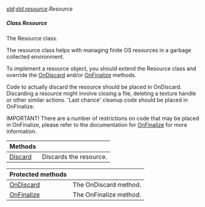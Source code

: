 _[std](../../modules/std/std-module.md):[std.resource](../../modules/std/std-resource.md).Resource_
##### Class Resource
The Resource class.

The resource class helps with managing finite OS resources in a garbage collected environment.

To implement a resource object, you should extend the Resource class and override the [OnDiscard](std-resource-ondiscard.md) and/or [OnFinalize](std-resource-onfinalize.md) methods.

Code to actually discard the resource should be placed in OnDiscard. Discarding a resource might involve closing a file, deleting
a texture handle or other similar actions. 'Last chance' cleanup code should be placed in OnFinalize.

IMPORTANT! There are a number of restrictions on code that may be placed in OnFinalize, please refer to the documentation for [OnFinalize](std-resource-onfinalize.md)
for more information.

| Methods | |
|:---|:---|
| [Discard](std-resource-resource-discard.md) | Discards the resource. |

| Protected methods | |
|:---|:---|
| [OnDiscard](std-resource-resource-ondiscard.md) | The OnDiscard method. |
| [OnFinalize](std-resource-resource-onfinalize.md) | The OnFinalize method. |
